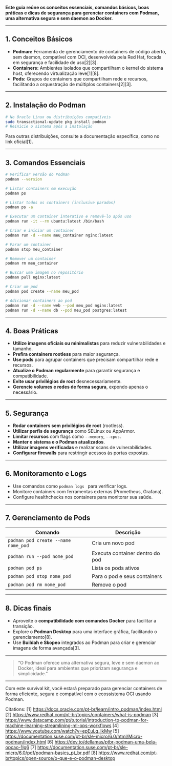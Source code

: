 

**Este guia reúne os conceitos essenciais, comandos básicos, boas práticas e dicas de segurança para gerenciar containers com Podman, uma alternativa segura e sem daemon ao Docker.**

---

## **1. Conceitos Básicos**

- **Podman:** Ferramenta de gerenciamento de containers de código aberto, sem daemon, compatível com OCI, desenvolvida pela Red Hat, focada em segurança e facilidade de uso[2][3].
- **Containers:** Ambientes isolados que compartilham o kernel do sistema host, oferecendo virtualização leve[1][8].
- **Pods:** Grupos de containers que compartilham rede e recursos, facilitando a orquestração de múltiplos containers[2][3].

---

## **2. Instalação do Podman**

```bash
# No Oracle Linux ou distribuições compatíveis
sudo transactional-update pkg install podman
# Reinicie o sistema após a instalação
```

Para outras distribuições, consulte a documentação específica, como no link oficial[1].

---

## **3. Comandos Essenciais**

```bash
# Verificar versão do Podman
podman --version
```

```bash
# Listar containers em execução
podman ps
```

```bash
# Listar todos os containers (inclusive parados)
podman ps -a
```

```bash
# Executar um container interativo e removê-lo após uso
podman run -it --rm ubuntu:latest /bin/bash
```

```bash
# Criar e iniciar um container
podman run -d --name meu_container nginx:latest
```

```bash
# Parar um container
podman stop meu_container
```

```bash
# Remover um container
podman rm meu_container
```

```bash
# Buscar uma imagem no repositório
podman pull nginx:latest
```

```bash
# Criar um pod
podman pod create --name meu_pod
```

```bash
# Adicionar containers ao pod
podman run -d --name web --pod meu_pod nginx:latest
podman run -d --name db --pod meu_pod postgres:latest
```

---

## **4. Boas Práticas**

- **Utilize imagens oficiais ou minimalistas** para reduzir vulnerabilidades e tamanho.
- **Prefira containers rootless** para maior segurança.
- **Use pods** para agrupar containers que precisam compartilhar rede e recursos.
- **Atualize o Podman regularmente** para garantir segurança e compatibilidade.
- **Evite usar privilégios de root** desnecessariamente.
- **Gerencie volumes e redes de forma segura**, expondo apenas o necessário.

---

## **5. Segurança**

- **Rodar containers sem privilégios de root** (rootless).
- **Utilizar perfis de segurança** como SELinux ou AppArmor.
- **Limitar recursos** com flags como `--memory`, `--cpus`.
- **Manter o sistema e o Podman atualizados**.
- **Utilizar imagens verificadas** e realizar scans de vulnerabilidades.
- **Configurar firewalls** para restringir acessos às portas expostas.

---

## **6. Monitoramento e Logs**

- Use comandos como `podman logs ` para verificar logs.
- Monitore containers com ferramentas externas (Prometheus, Grafana).
- Configure healthchecks nos containers para monitorar sua saúde.

---

## **7. Gerenciamento de Pods**

| Comando | Descrição |
| --- | --- |
| `podman pod create --name nome_pod` | Cria um novo pod |
| `podman run --pod nome_pod` | Executa container dentro do pod |
| `podman pod ps` | Lista os pods ativos |
| `podman pod stop nome_pod` | Para o pod e seus containers |
| `podman pod rm nome_pod` | Remove o pod |

---

## **8. Dicas finais**

- Aproveite o **compatibilidade com comandos Docker** para facilitar a transição.
- Explore o **Podman Desktop** para uma interface gráfica, facilitando o gerenciamento[8].
- Use **Buildah e Skopeo** integrados ao Podman para criar e gerenciar imagens de forma avançada[3].

---

> “O Podman oferece uma alternativa segura, leve e sem daemon ao Docker, ideal para ambientes que priorizam segurança e simplicidade.”

---

Com este survival kit, você estará preparado para gerenciar containers de forma eficiente, segura e compatível com o ecossistema OCI usando Podman.

Citations:
[1] https://docs.oracle.com/pt-br/learn/intro_podman/index.html
[2] https://www.redhat.com/pt-br/topics/containers/what-is-podman
[3] https://www.datacamp.com/pt/tutorial/introduction-to-podman-for-machine-learning-streamlining-ml-ops-workflows
[4] https://www.youtube.com/watch?v=epEuLq_IkMw
[5] https://documentation.suse.com/pt-br/sle-micro/6.0/html/Micro-podman/index.html
[6] https://dev.to/dellamas/ptbr-podman-uma-bela-opcao-1lg6
[7] https://documentation.suse.com/pt-br/sle-micro/6.0/pdf/podman-basics_pt_br.pdf
[8] https://www.redhat.com/pt-br/topics/open-source/o-que-e-o-podman-desktop